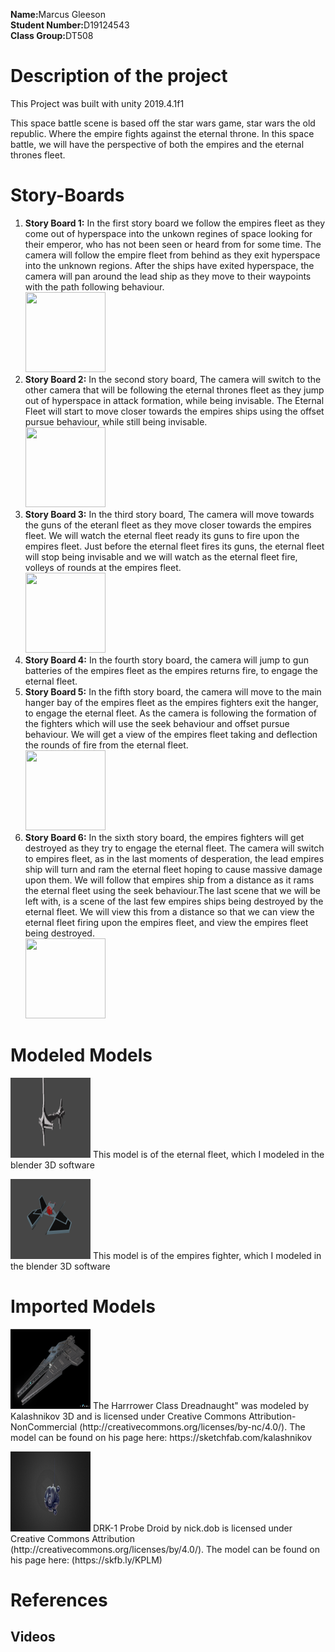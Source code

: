 <html>
<body>
<p><b>Name:</b>Marcus Gleeson<br>
<b>Student Number:</b>D19124543<br>
<b>Class Group:</b>DT508
</P>

<h1>Description of the project</h1>
<p>
This Project was built with unity 2019.4.1f1
</p>
<p>
This space battle scene is based off the star wars game, star wars the old republic. Where the empire fights against the eternal throne.
In this space battle, we will have the perspective of both the empires and the eternal thrones fleet.
</p>

<h1>Story-Boards</h1>
<p>
<ol>
  <li><b>Story Board 1:</b> In the first story board we follow the empires fleet as they come out of hyperspace into the unkown regines of space looking for their emperor, who has not been seen or heard from for some time. 
			    The camera will follow the empire fleet from behind as they exit hyperspace into the unknown regions.
			    After the ships have exited hyperspace, the camera will pan around the lead ship as they move to their waypoints with the path following behaviour.</li>
	<img src="/StoryBoard/1.png" style="width:128px;height:128px;">

 <li><b>Story Board 2:</b> In the second story board, The camera will switch to the other camera that will be following the eternal thrones fleet as they jump out of hyperspace in attack formation, while being invisable. 
			   The Eternal Fleet will start to move closer towards the empires ships using the offset pursue behaviour, while still being invisable. </li>
	<img src="/StoryBoard/2.png" style="width:128px;height:128px;">

 <li><b>Story Board 3:</b> In the third story board, The camera will move towards the guns of the eteranl fleet as they move closer towards the empires fleet. We will watch the eternal fleet ready its guns to fire upon the empires fleet.
			   Just before the eternal fleet fires its guns, the eternal fleet will stop being invisable and we will watch as the eternal fleet fire, volleys of rounds at the empires fleet.</li>
	<img src="/StoryBoard/3.png" style="width:128px;height:128px;">

<li><b>Story Board 4:</b> In the fourth story board, the camera will jump to gun batteries of the empires fleet as the empires returns fire, to engage the eternal fleet. 
			    </li>

 <li><b>Story Board 5:</b> In the fifth story board, the camera will move to the main hanger bay of the empires fleet as the empires fighters exit the hanger, to engage the eternal fleet. 
			   As the camera is following the formation of the fighters which will use the seek behaviour and offset pursue behaviour. We will get a view of the empires fleet taking and deflection the rounds of fire from the eternal fleet.
			    </li>
	<img src="/StoryBoard/4.png" style="width:128px;height:128px;">

 <li><b>Story Board 6:</b> In the sixth story board, the empires fighters will get destroyed as they try to engage the eternal fleet. The camera will switch to empires fleet, as in the last moments of desperation, the lead empires ship will turn and ram the eternal fleet hoping to cause massive damage upon them. 
			   We will follow that empires ship from a distance as it rams the eternal fleet using the seek behaviour.The last scene that we will be left with, is a scene of the last few empires ships being destroyed by the eternal fleet. 
			   We will view this from a distance so that we can view the eternal fleet firing upon the empires fleet, and view the empires fleet being destroyed.</li>
	<img src="/StoryBoard/5.png" style="width:128px;height:128px;">

  
</ol>
</P>


<h1>Modeled Models</h1>
<p>
<img src="/StoryBoard/7.png" style="width:128px;height:128px;"> 
This model is of the eternal fleet, which I modeled in the blender 3D software
</p>

<p>
<img src="/StoryBoard/8.png" style="width:128px;height:128px;"> 
This model is of the empires fighter, which I modeled in the blender 3D software
</p>


<h1>Imported Models</h1>
<p>
<img src="/StoryBoard/6.PNG" style="width:128px;height:128px;"> 
The Harrrower Class Dreadnaught" was modeled by Kalashnikov 3D and is licensed under Creative Commons Attribution-NonCommercial (http://creativecommons.org/licenses/by-nc/4.0/). 
The model can be found on his page here: https://sketchfab.com/kalashnikov</p>

<p>
<img src="/StoryBoard/9.PNG" style="width:128px;height:128px;"> 
DRK-1 Probe Droid by nick.dob is licensed under Creative Commons Attribution (http://creativecommons.org/licenses/by/4.0/).
The model can be found on his page here: (https://skfb.ly/KPLM) 




<h1>References</h1>
<p>
<h2>Videos</h2>
<b> <br>
<b> <br>
<b> <br>
</p>


</body>
</html>

